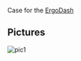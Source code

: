 Case for the [ErgoDash](https://github.com/omkbd/ErgoDash)

## Pictures

![pic1](images/ergodash.jpg)
